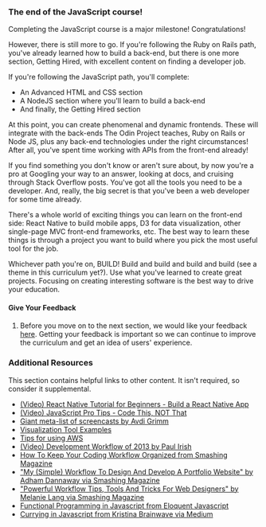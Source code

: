 ### The end of the JavaScript course! 
Completing the JavaScript course is a major milestone! Congratulations! 

However, there is still more to go. If you're following the Ruby on Rails path, you've already learned how to build a back-end, but there is one more section, Getting Hired, with excellent content on finding a developer job. 

If you're following the JavaScript path, you'll complete: 

- An Advanced HTML and CSS section
- A NodeJS section where you'll learn to build a back-end
- And finally, the Getting Hired section

At this point, you can create phenomenal and dynamic frontends. These will integrate with the back-ends The Odin Project teaches, Ruby on Rails or Node JS, plus any back-end technologies under the right circumstances! After all, you've spent time working with APIs from the front-end already!

If you find something you don't know or aren't sure about, by now you're a pro at Googling your way to an answer, looking at docs, and cruising through Stack Overflow posts. You've got all the tools you need to be a developer. And, really, the big secret is that you've been a web developer for some time already.

There's a whole world of exciting things you can learn on the front-end side: React Native to build mobile apps, D3 for data visualization, other single-page MVC front-end frameworks, etc. The best way to learn these things is through a project you want to build where you pick the most useful tool for the job.

Whichever path you're on, BUILD! Build and build and build and build (see a theme in this curriculum yet?). Use what you've learned to create great projects. Focusing on creating interesting software is the best way to drive your education.

#### Give Your Feedback

1. Before you move on to the next section, we would like your feedback [here](https://docs.google.com/forms/d/e/1FAIpQLSeHcp46iWF5D7V7wPPHDeIHK0q5Nu0zXHZi46pP7ExVjULvZA/viewform?usp=sf_link). Getting your feedback is important so we can continue to improve the curriculum and get an idea of users' experience.   

### Additional Resources

This section contains helpful links to other content. It isn't required, so consider it supplemental.

- [(Video) React Native Tutorial for Beginners - Build a React Native App](https://youtu.be/0-S5a0eXPoc)
- [(Video) JavaScript Pro Tips - Code This, NOT That](https://youtu.be/Mus_vwhTCq0)
- [Giant meta-list of screencasts by Avdi Grimm](https://www.rubytapas.com/2016/06/30/new-list-programming-screencast-series/)
- [Visualization Tool Examples](https://www.toptal.com/designers/data-visualization/data-visualization-tools)
- [Tips for using AWS](http://wblinks.com/notes/aws-tips-i-wish-id-known-before-i-started/)
- [(Video) Development Workflow of 2013 by Paul Irish](http://www.youtube.com/watch?v=f7AU2Ozu8eo)
- [How To Keep Your Coding Workflow Organized from Smashing Magazine](http://coding.smashingmagazine.com/2011/01/19/cleaning-up-the-mess-how-to-keep-your-coding-workflow-organized/)
- ["My (Simple) Workflow To Design And Develop A Portfolio Website" by Adham Dannaway via Smashing Magazine](http://www.smashingmagazine.com/2013/06/25/workflow-design-develop-modern-portfolio-website/)
- ["Powerful Workflow Tips, Tools And Tricks For Web Designers" by Melanie Lang via Smashing Magazine](http://www.smashingmagazine.com/2013/10/02/powerful-workflow-tips-tools-and-tricks-for-web-designers/)
- [Functional Programming in Javascript from Eloquent Javascript](http://eloquentjavascript.net/chapter6.html)
- [Currying in Javascript from Kristina Brainwave via Medium](https://medium.com/p/ce6da2d324fe)
